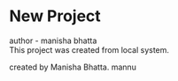 # New Project

author - manisha bhatta
<br>
This project was created from local system.

created by Manisha Bhatta. mannu
